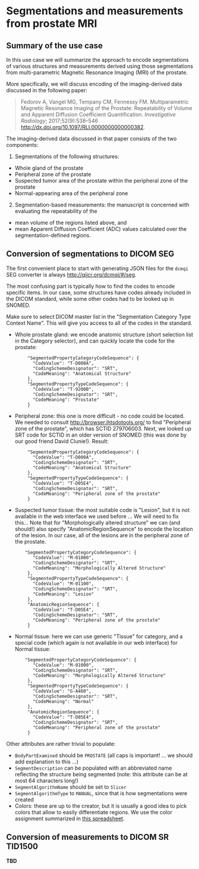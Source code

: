 # Segmentations and measurements from prostate MRI

## Summary of the use case

In this use case we will summarize the approach to encode segmentations of various structures and measurements derived using those segmentations from multi-parametric Magnetic Resonance Imaging (MRI) of the prostate.

More specifically, we will discuss encoding of the imaging-derived data discussed in the following paper:

> Fedorov A, Vangel MG, Tempany CM, Fennessy FM. Multiparametric Magnetic Resonance Imaging of the Prostate: Repeatability of Volume and Apparent Diffusion Coefficient Quantification. _Investigative Radiology_; 2017;52(9):538–546 http://dx.doi.org/10.1097/RLI.0000000000000382.

The imaging-derived data discussed in that paper consists of the two components:

1. Segmentations of the following structures:
 * Whole gland of the prostate
 * Peripheral zone of the prostate
 * Suspected tumor area of the prostate within the peripheral zone of the prostate
 * Normal-appearing area of the peripheral zone

2. Segmentation-based measurements: the manuscript is concerned with evaluating the repeatability of the
 * mean volume of the regions listed above, and
 * mean Apparent Diffusion Coefficient (ADC) values calculated over the segmentation-defined regions.

## Conversion of segmentations to DICOM SEG

The first convenient place to start with generating JSON files for the `dcmqi` SEG converter is always http://qiicr.org/dcmqi/#/seg.

The most confusing part is typically how to find the codes to encode specific items. In our case, some structures have codes already included in the DICOM standard, while some other codes had to be looked up in SNOMED.

Make sure to select DICOM master list in the "Segmentation Category Type Context Name". This will give you access to all of the codes in the standard. 

* Whole prostate gland: we encode anatomic structure (short selection list in the Category selector), and can quickly locate the code for the prostate:
```
        "SegmentedPropertyCategoryCodeSequence": {
          "CodeValue": "T-D000A",
          "CodingSchemeDesignator": "SRT",
          "CodeMeaning": "Anatomical Structure"
        },
        "SegmentedPropertyTypeCodeSequence": {
          "CodeValue": "T-9200B",
          "CodingSchemeDesignator": "SRT",
          "CodeMeaning": "Prostate"
        }
```
* Peripheral zone: this one is more difficult - no code could be located. We needed to consult http://browser.ihtsdotools.org/ to find "Peripheral zone of the prostate", which has SCTID 279706003. Next, we looked up SRT code for SCTID in an older version of SNOMED (this was done by our good friend David Clunie!). Result:
```
        "SegmentedPropertyCategoryCodeSequence": {
          "CodeValue": "T-D000A",
          "CodingSchemeDesignator": "SRT",
          "CodeMeaning": "Anatomical Structure"
        },
        "SegmentedPropertyTypeCodeSequence": {
          "CodeValue": "T-D05E4",
          "CodingSchemeDesignator": "SRT",
          "CodeMeaning": "Peripheral zone of the prostate"
        }
```
* Suspected tumor tissue: the most suitable code is "Lesion", but it is not available in the web interface we used before ... We will need to fix this... Note that for "Morphologically altered structure" we can (and should!) also specify "AnatomicRegionSequence" to encode the location of the lesion. In our case, all of the lesions are in the peripheral zone of the prostate.
```
       "SegmentedPropertyCategoryCodeSequence": {
          "CodeValue": "M-01000",
          "CodingSchemeDesignator": "SRT",
          "CodeMeaning": "Morphologically Altered Structure"
        },
        "SegmentedPropertyTypeCodeSequence": {
          "CodeValue": "M-01100",
          "CodingSchemeDesignator": "SRT",
          "CodeMeaning": "Lesion"
        },
        "AnatomicRegionSequence": {
          "CodeValue": "T-D05E4",
          "CodingSchemeDesignator": "SRT",
          "CodeMeaning": "Peripheral zone of the prostate"
        }
```
* Normal tissue: here we can use generic "Tissue" for category, and a special code (which again is not available in our web interface) for Normal tissue:
```
       "SegmentedPropertyCategoryCodeSequence": {
          "CodeValue": "M-01000",
          "CodingSchemeDesignator": "SRT",
          "CodeMeaning": "Morphologically Altered Structure"
        },
        "SegmentedPropertyTypeCodeSequence": {
          "CodeValue": "G-A460",
          "CodingSchemeDesignator": "SRT",
          "CodeMeaning": "Normal"
        },
        "AnatomicRegionSequence": {
          "CodeValue": "T-D05E4",
          "CodingSchemeDesignator": "SRT",
          "CodeMeaning": "Peripheral zone of the prostate"
        }
```

Other attributes are rather trivial to populate:
* `BodyPartExamined` should be `PROSTATE` (all caps is important! ... we should add explanation to this ...)
* `SegmentDescription` can be populated with an abbreviated name reflecting the structure being segmented (note: this attribute can be at most 64 characters long!)
* `SegmentAlgorithmName` should be set to `Slicer`
* `SegmentAlgorithmType` to `MANUAL`, since that is how segmentations were created
* Colors: these are up to the creator, but it is usually a good idea to pick colors that allow to easily differentiate regions. We use the color assignment summarized in [this spreadsheet](https://docs.google.com/spreadsheets/d/1A9N0wzag1GlVkjbck8XYV_kCqKPbcxJbua-e2Arv2V0/edit?usp=sharing).

## Conversion of measurements to DICOM SR TID1500

**TBD**